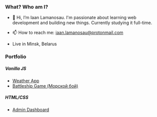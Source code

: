### What? Who am I?
- 👋 Hi, I’m Iaan Lamanosau. I'm passionate about learning web development and building new things. Currently studying it full-time.
- 📫 How to reach me: iaan.lamanosau@protonmail.com

- Live in Minsk, Belarus

### Portfolio
##### Vanilla JS
- [Weather App](https://github.com/twentysixhugs/weather-app)
- [Battleship Game (Морской бой)](https://github.com/twentysixhugs/Battleship)

##### HTML/CSS
- [Admin Dashboard](https://github.com/twentysixhugs/admin-dashboard)
